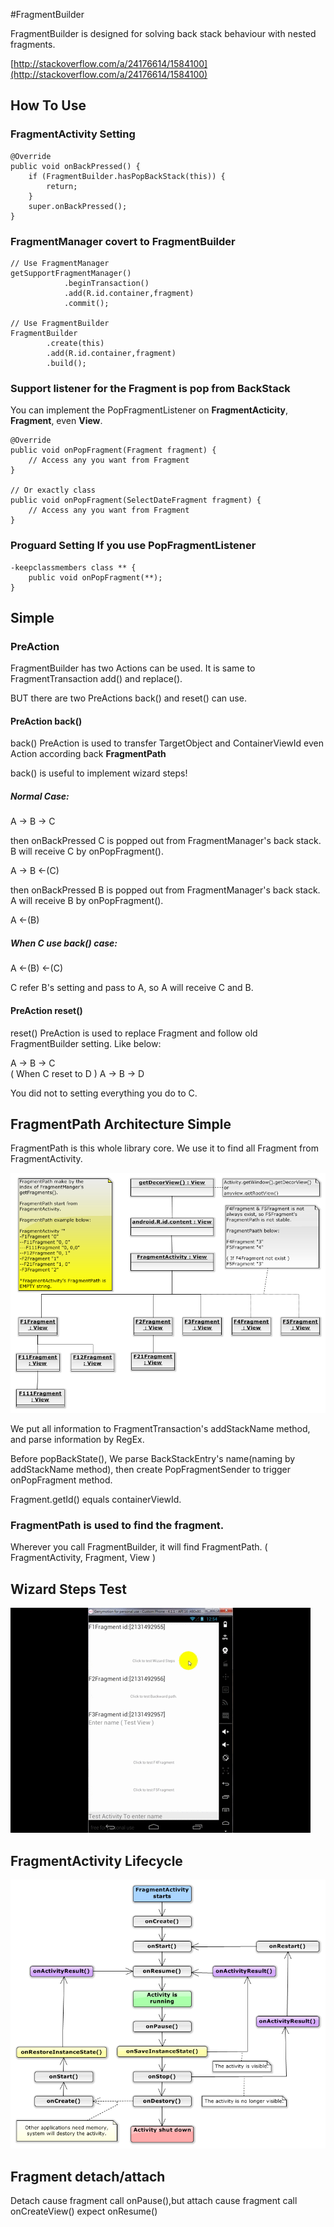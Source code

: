 #FragmentBuilder

FragmentBuilder is designed for solving back stack behaviour with nested fragments.

[http://stackoverflow.com/a/24176614/1584100](http://stackoverflow.com/a/24176614/1584100)


## How To Use

### FragmentActivity Setting

    @Override
    public void onBackPressed() {
        if (FragmentBuilder.hasPopBackStack(this)) {
            return;
        }
        super.onBackPressed();
    }

### FragmentManager covert to FragmentBuilder

	// Use FragmentManager
	getSupportFragmentManager()
                .beginTransaction()
                .add(R.id.container,fragment)
                .commit();

	// Use FragmentBuilder
	FragmentBuilder
	        .create(this)
	        .add(R.id.container,fragment)
	        .build();

### Support listener for the Fragment is pop from BackStack
You can implement the PopFragmentListener on **FragmentActicity**, **Fragment**, even **View**.

	@Override
    public void onPopFragment(Fragment fragment) {
        // Access any you want from Fragment
    }
	
	// Or exactly class
	public void onPopFragment(SelectDateFragment fragment) {
        // Access any you want from Fragment
    }

### Proguard Setting If you use PopFragmentListener

	-keepclassmembers class ** {
	    public void onPopFragment(**);
	}

## Simple

### PreAction

FragmentBuilder has two Actions can be used. It is same to FragmentTransaction add() and replace().

BUT there are two PreActions back() and reset() can use.

#### PreAction back()

back() PreAction is used to transfer TargetObject and ContainerViewId even Action according back **FragmentPath**

back() is useful to implement wizard steps!

##### Normal Case:

A -> B -> C

then onBackPressed C is popped out from FragmentManager's back stack. B will receive C by onPopFragment().

A -> B <-(C)

then onBackPressed B is popped out from FragmentManager's back stack. A will receive B by onPopFragment().

A <-(B)

##### When C use back() case:

A <-(B) <-(C)

C refer B's setting and pass to A, so A will receive C and B.


#### PreAction reset()

reset() PreAction is used to replace Fragment and follow old FragmentBuilder setting. Like below:

A -> B -> C  
( When C reset to D )
A -> B -> D

You did not to setting everything you do to C.



## FragmentPath Architecture Simple

FragmentPath is this whole library core. We use it to find all Fragment from FragmentActivity.

![](/images/FragmentViewArchitecture.png)

We put all information to FragmentTransaction's addStackName method, and parse information by RegEx.

Before popBackState(), We parse BackStackEntry's name(naming by addStackName method), then create PopFragmentSender to trigger onPopFragment method.  

Fragment.getId() equals containerViewId.

### FragmentPath is used to find the fragment.

Wherever you call FragmentBuilder, it will find FragmentPath. ( FragmentActivity, Fragment, View )


## Wizard Steps Test
![](/images/WizardStepsTest.gif)


## FragmentActivity Lifecycle
![](/images/FragmentActivityLifecycle.png)

## Fragment detach/attach

Detach cause fragment call onPause(),but attach cause fragment call onCreateView() expect onResume()